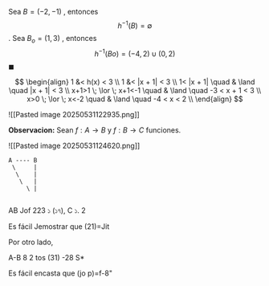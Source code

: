 Sea $B = (-2, -1)$ , entonces $$h^{-1}(B) = \emptyset$$. 
Sea $B_o = (1, 3)$ , entonces $$h^{-1}(Bo) = (-4,2) \cup (0,2)$$
$\blacksquare$

$$
\begin{align}
1 &< h(x) < 3 \\
1 &< |x + 1| < 3 \\
1< |x + 1| \quad & \land \quad |x + 1| < 3 \\
x+1>1 \; \lor \; x+1<-1 \quad & \land \quad -3 < x + 1 < 3 \\
x>0 \; \lor \; x<-2 \quad & \land \quad -4 < x < 2 \\
\end{align}
$$

![[Pasted image 20250531122935.png]]

**Observacion:** Sean $f: A \to B$ y $f: B \to C$ funciones.


![[Pasted image 20250531124620.png]]


```
A ---- B
 \     |
  \    |
   \   |
     \ |
   
```
AB Jof 223 ১ (১৭), C ১. 2

Es fácil Jemostrar que (21)=Jit

Por otro lado,

A-B 8 2 tos (31) -28 S*

Es fácil encasta que (jo p)=f-8"

